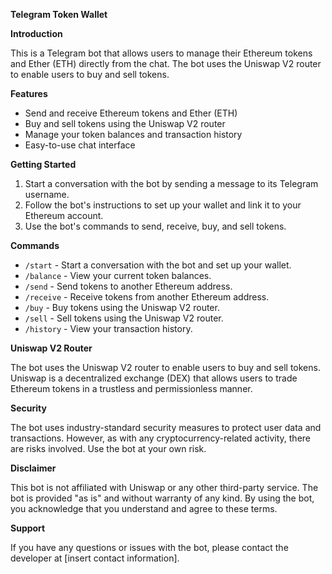 **Telegram Token Wallet**

**Introduction**

This is a Telegram bot that allows users to manage their Ethereum tokens and Ether (ETH) directly from the chat. The bot uses the Uniswap V2 router to enable users to buy and sell tokens.

**Features**

- Send and receive Ethereum tokens and Ether (ETH)
- Buy and sell tokens using the Uniswap V2 router
- Manage your token balances and transaction history
- Easy-to-use chat interface

**Getting Started**

1. Start a conversation with the bot by sending a message to its Telegram username.
2. Follow the bot's instructions to set up your wallet and link it to your Ethereum account.
3. Use the bot's commands to send, receive, buy, and sell tokens.

**Commands**

- `/start` - Start a conversation with the bot and set up your wallet.
- `/balance` - View your current token balances.
- `/send` - Send tokens to another Ethereum address.
- `/receive` - Receive tokens from another Ethereum address.
- `/buy` - Buy tokens using the Uniswap V2 router.
- `/sell` - Sell tokens using the Uniswap V2 router.
- `/history` - View your transaction history.

**Uniswap V2 Router**

The bot uses the Uniswap V2 router to enable users to buy and sell tokens. Uniswap is a decentralized exchange (DEX) that allows users to trade Ethereum tokens in a trustless and permissionless manner.

**Security**

The bot uses industry-standard security measures to protect user data and transactions. However, as with any cryptocurrency-related activity, there are risks involved. Use the bot at your own risk.

**Disclaimer**

This bot is not affiliated with Uniswap or any other third-party service. The bot is provided "as is" and without warranty of any kind. By using the bot, you acknowledge that you understand and agree to these terms.

**Support**

If you have any questions or issues with the bot, please contact the developer at [insert contact information].
